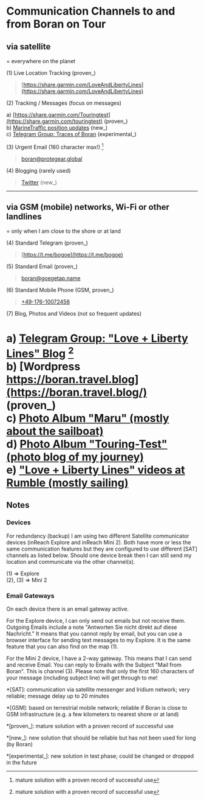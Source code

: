 # Communication Channels to and from Boran on Tour

## via satellite
= everywhere on the planet

(1) Live Location Tracking (proven_)

> [https://share.garmin.com/LoveAndLibertyLines](https://share.garmin.com/LoveAndLibertyLines)

(2) Tracking / Messages (focus on messages)

a) [https://share.garmin.com/Touringtest](https://share.garmin.com/touringtest) (proven_)  
b) [MarineTraffic position updates](https://www.marinetraffic.com/en/ais/details/ships/mmsi:826501140/) (new_)  
c) [Telegram Group: Traces of Boran](https://t.me/+GbkcT_6AZj8yMzUy) (experimental_)  

(3) Urgent Email (160 character max!) [^proven]

> [boran@protegear.global](mailto:boran@protegear.global)

(4) Blogging (rarely used)

> [Twitter](https://twitter.com/boran_go) (new_)  

- - -

## via GSM (mobile) networks, Wi-Fi or other landlines 
= only when I am close to the shore or at land

(4) Standard Telegram (proven_)

> [https://t.me/bogoe](https://t.me/bogoe)

(5) Standard Email (proven_)

> [boran@goegetap.name](mailto:boran@goegetap.name)

(6) Standard Mobile Phone (GSM, proven_)

> [+49-176-10072456](tel:+49-176-10072456)

(7) Blog, Photos and Videos (not so frequent updates)

a) [Telegram Group: "Love + Liberty Lines" Blog](https://t.me/LoveAndLibertyLines_Blog) [^proven]  
b) [Wordpress https://boran.travel.blog](https://boran.travel.blog/) (proven_)  
c) [Photo Album "Maru" (mostly about the sailboat)](https://photos.app.goo.gl/bDj5rvYgu9LCqtmG8)  
d) [Photo Album "Touring-Test" (photo blog of my journey)](https://photos.app.goo.gl/LcyYD9ZWyWoo895Z7)  
e) ["Love + Liberty Lines" videos at Rumble (mostly sailing)](https://rumble.com/c/c-1262163)  
=======

## Notes

### Devices

For redundancy (backup) I am using two different Satellite communicator devices (inReach Explore and inReach Mini 2). Both have more or less the same communication features but they are configured to use different [SAT] channels as listed below. Should one device break then I can still send my location and communicate via the other channel(s).

(1) => Explore  
(2), (3) => Mini 2

### Email Gateways

On each device there is an email gateway active.

For the Explore device, I can only send out emails but not receive them. Outgoing Emails include a note "Antworten Sie nicht direkt auf diese Nachricht." It means that you cannot reply by email, but you can use a browser interface for sending text messages to my Explore. It is the same feature that you can also find on the map (1).

For the Mini 2 device, I have a 2-way gateway. This means that I can send and receive Email. You can reply to Emails with the Subject "Mail from Boran". This is channel (3). Please note that only the first 160 characters of your message (including subject line) will get through to me!


*[SAT]: communication via satellite messenger and Iridium network; very reliable; message delay up to 20 minutes

*[GSM]: based on terrestrial mobile network; reliable if Boran is close to GSM infrastructure (e.g. a few kilometers to nearest shore or at land)

*[proven_]: mature solution with a proven record of successful use

[^proven]: mature solution with a proven record of successful use

*[new_]: new solution that should be reliable but has not been used for long (by Boran)

*[experimental_]: new solution in test phase; could be changed or dropped in the future
